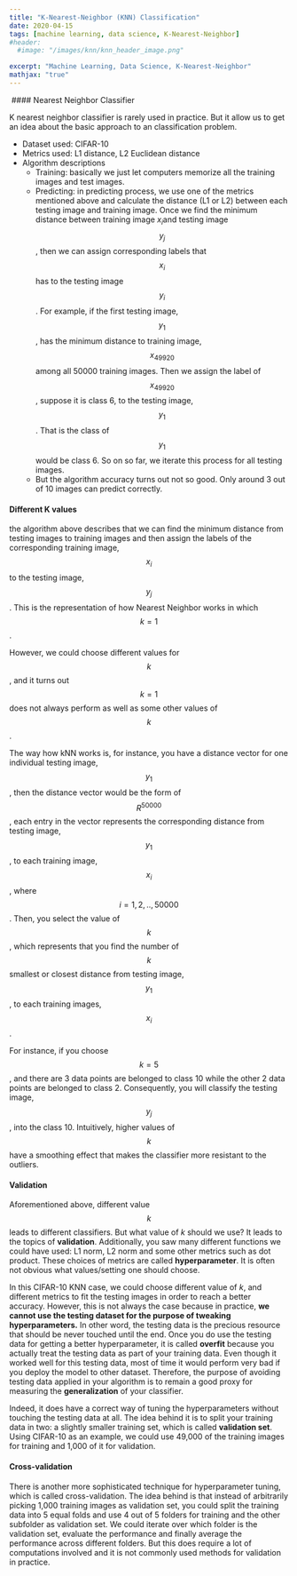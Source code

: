 ```yaml
---
title: "K-Nearest-Neighbor (KNN) Classification"
date: 2020-04-15
tags: [machine learning, data science, K-Nearest-Neighbor]
#header:
  #image: "/images/knn/knn_header_image.png"

excerpt: "Machine Learning, Data Science, K-Nearest-Neighbor"
mathjax: "true"
---
```


<img src="{{ site.url }}{{ site.baseurl }}/images/knn/knn_header_image.png" alt="">
#### Nearest Neighbor Classifier

K nearest neighbor classifier is rarely used in practice. But it allow us to get an idea about the basic approach to an classification problem.

- Dataset used: CIFAR-10
- Metrics used: L1 distance, L2 Euclidean distance
- Algorithm descriptions
  - Training: basically we just let computers memorize all the training images and test images.
  - Predicting: in predicting process, we use one of the metrics mentioned above and calculate the distance (L1 or L2) between each testing image and training image. Once we find the minimum distance between training image $x_i$and testing image $$y_j$$, then we can assign corresponding labels that $$x_i$$ has to the testing image $$y_i$$. For example, if the first testing image, $$y_1$$, has the minimum distance to training image, $$x_{49920}$$ among all 50000 training images. Then we assign the label of $$x_{49920}$$, suppose it is class 6, to the testing image, $$y_1$$. That is the class of $$y_1$$ would be class 6. So on so far, we iterate this process for all testing images.
  - But the algorithm accuracy turns out not so good. Only around 3 out of 10 images can predict correctly.



#### Different K values

the algorithm above describes that we can find the minimum distance from testing images to training images and then assign the labels of the corresponding training image, $$x_i$$ to the testing image, $$y_j$$. This is the representation of how Nearest Neighbor works in which $$k=1$$.

However, we could choose different values for $$k$$, and it turns out $$k=1$$ does not always perform as well as some other values of $$k$$.

The way how kNN works is, for instance, you have a distance vector for one individual testing image, $$y_1$$, then the distance vector would be the form of $$R^{50000}$$, each entry in the vector represents the corresponding distance from testing image, $$y_1$$, to each training image, $$x_i$$, where $$i=1,2,..,50000$$. Then, you select the value of $$k$$, which represents that you find the number of $$k$$ smallest or closest distance from testing image, $$y_1$$, to each training images, $$x_i$$.

For instance, if you choose $$k=5$$, and there are 3 data points are belonged to class 10 while the other 2 data points are belonged to class 2. Consequently, you will classify the testing image, $$y_j$$, into the class 10.  Intuitively, higher values of $$k$$ have a smoothing effect that makes the classifier more resistant to the outliers.



#### Validation

Aforementioned above, different value $$k$$ leads to different classifiers. But what value of $k$ should we use? It leads to the topics of **validation**. Additionally, you saw many different functions we could have used: L1 norm, L2 norm and some other metrics such as dot product. These choices of metrics are called **hyperparameter**. It is often not obvious what values/setting one should choose.

In this CIFAR-10 KNN case, we could choose different value of $k$, and different metrics to fit the testing images in order to reach a better accuracy. However, this is not always the case because in practice, **we cannot use the testing dataset for the purpose of tweaking hyperparameters.** In other word, the testing data is the precious resource that should be never touched until the end. Once you do use the testing data for getting a better hyperparameter, it is called **overfit** because you actually treat the testing data as part of your training data. Even though it worked well for this testing data, most of time it would perform very bad if you deploy the model to other dataset. Therefore, the purpose of avoiding testing data applied in your algorithm is to remain a good proxy for measuring the **generalization** of your classifier.

Indeed, it does have a correct way of tuning the hyperparameters without touching the testing data at all. The idea behind it is to split your training data in two: a slightly smaller training set, which is called **validation set**. Using CIFAR-10 as an example, we could use 49,000 of the training images for training and 1,000 of it for validation.



#### Cross-validation

There is another more sophisticated technique for hyperparameter tuning, which is called cross-validation. The idea behind is that instead of arbitrarily picking 1,000 training images as validation set, you could split the training data into 5 equal folds and use 4 out of 5 folders for training and the other subfolder as validation set. We could iterate over which folder is the validation set, evaluate the performance and finally average the performance across different folders. But this does require a lot of computations involved and it is not commonly used methods for validation in practice.
